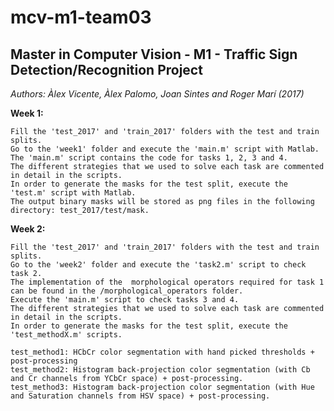 # mcv-m1-team03

## **Master in Computer Vision - M1 - Traffic Sign Detection/Recognition Project**

*Authors: Àlex Vicente, Àlex Palomo, Joan Sintes and Roger Marí (2017)*

**Week 1:**

    Fill the 'test_2017' and 'train_2017' folders with the test and train splits. 
    Go to the 'week1' folder and execute the 'main.m' script with Matlab. 
    The 'main.m' script contains the code for tasks 1, 2, 3 and 4.
    The different strategies that we used to solve each task are commented in detail in the scripts. 
    In order to generate the masks for the test split, execute the 'test.m' script with Matlab. 
    The output binary masks will be stored as png files in the following directory: test_2017/test/mask.

**Week 2:**

    Fill the 'test_2017' and 'train_2017' folders with the test and train splits. 
    Go to the 'week2' folder and execute the 'task2.m' script to check task 2. 
    The implementation of the  morphological operators required for task 1 can be found in the /morphological_operators folder.
    Execute the 'main.m' script to check tasks 3 and 4.
    The different strategies that we used to solve each task are commented in detail in the scripts. 
    In order to generate the masks for the test split, execute the 'test_methodX.m' scripts.
    
    test_method1: HCbCr color segmentation with hand picked thresholds + post-processing
    test_method2: Histogram back-projection color segmentation (with Cb and Cr channels from YCbCr space) + post-processing.
    test_method3: Histogram back-projection color segmentation (with Hue and Saturation channels from HSV space) + post-processing.
